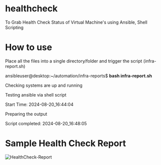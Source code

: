 # healthcheck
To Grab Health Check Status of Virtual Machine's using Ansible, Shell Scripting

# How to use
Place all the files into a single directory/folder and trigger the script (infra-report.sh) 

ansibleuser@desktop:~/automation/infra-reports$ **bash infra-report.sh**

Checking systems are up and running

Testing ansible via shell script

Start Time: 2024-08-20_16:44:04

Preparing the output

Script completed: 2024-08-20_16:48:05

# Sample Health Check Report

![HealthCheck-Report](https://github.com/user-attachments/assets/44dec1a3-96fc-4a36-a7e3-72a6610efcb9)
